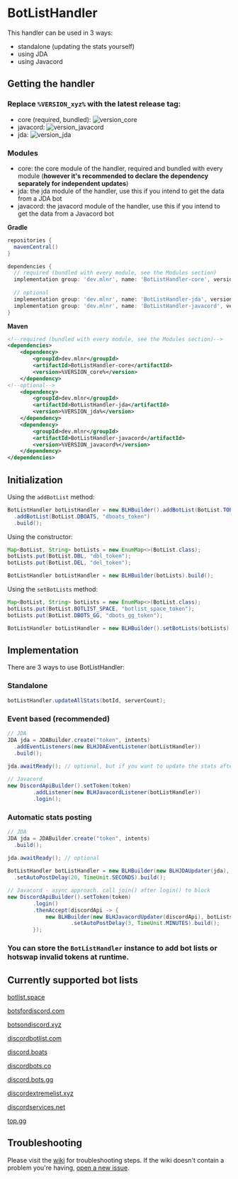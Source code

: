 [version_core]: https://img.shields.io/maven-metadata/v?color=informational&label=Core&metadataUrl=https%3A%2F%2Frepo1.maven.org%2Fmaven2%2Fdev%2Fmlnr%2FBotListHandler-core%2Fmaven-metadata.xml
[version_jda]: https://img.shields.io/maven-metadata/v?color=informational&label=JDA&metadataUrl=https%3A%2F%2Frepo1.maven.org%2Fmaven2%2Fdev%2Fmlnr%2FBotListHandler-jda%2Fmaven-metadata.xml
[version_javacord]: https://img.shields.io/maven-metadata/v?color=informational&label=Javacord&metadataUrl=https%3A%2F%2Frepo1.maven.org%2Fmaven2%2Fdev%2Fmlnr%2FBotListHandler-javacord%2Fmaven-metadata.xml

# BotListHandler

This handler can be used in 3 ways:
- standalone (updating the stats yourself)
- using JDA
- using Javacord

## Getting the handler

### Replace `%VERSION_xyz%` with the latest release tag:
- core (required, bundled):     ![version_core]
- javacord: ![version_javacord]
- jda: ![version_jda]

### Modules
- core: the core module of the handler, required and bundled with every module (**however it's recommended to declare the dependency separately for independent updates**)
- jda: the jda module of the handler, use this if you intend to get the data from a JDA bot
- javacord: the javacord module of the handler, use this if you intend to get the data from a Javacord bot

**Gradle**
```gradle
repositories {
  mavenCentral()
}

dependencies {
  // required (bundled with every module, see the Modules section)
  implementation group: 'dev.mlnr', name: 'BotListHandler-core', version: '%VERSION_core%'
  
  // optional
  implementation group: 'dev.mlnr', name: 'BotListHandler-jda', version: '%VERSION_jda%'
  implementation group: 'dev.mlnr', name: 'BotListHandler-javacord', version: '%VERSION_javacord%'
}
```

**Maven**
```xml
<!--required (bundled with every module, see the Modules section)-->
<dependencies>
    <dependency>
        <groupId>dev.mlnr</groupId>
        <artifactId>BotListHandler-core</artifactId>
        <version>%VERSION_core%</version>
    </dependency>
<!--optional-->
    <dependency>
        <groupId>dev.mlnr</groupId>
        <artifactId>BotListHandler-jda</artifactId>
        <version>%VERSION_jda%</version>
    </dependency>
    <dependency>
        <groupId>dev.mlnr</groupId>
        <artifactId>BotListHandler-javacord</artifactId>
        <version>%VERSION_javacord%</version>
    </dependency>
</dependencies>
```

## Initialization

Using the `addBotList` method:
```java
BotListHandler botListHandler = new BLHBuilder().addBotList(BotList.TOP_GG, "top_gg_token")
  .addBotList(BotList.DBOATS, "dboats_token")
  .build();
```
Using the constructor:
```java
Map<BotList, String> botLists = new EnumMap<>(BotList.class);
botLists.put(BotList.DBL, "dbl_token");
botLists.put(BotList.DEL, "del_token");

BotListHandler botListHandler = new BLHBuilder(botLists).build();
```
Using the `setBotLists` method:
```java
Map<BotList, String> botLists = new EnumMap<>(BotList.class);
botLists.put(BotList.BOTLIST_SPACE, "botlist_space_token");
botLists.put(BotList.DBOTS_GG, "dbots_gg_token");

BotListHandler botListHandler = new BLHBuilder().setBotLists(botLists).build();
```

## Implementation

There are 3 ways to use BotListHandler:

### Standalone
```java
botListHandler.updateAllStats(botId, serverCount);
```

### Event based (recommended)

```java
// JDA
JDA jda = JDABuilder.create("token", intents)
  .addEventListeners(new BLHJDAEventListener(botListHandler))
  .build();
  
jda.awaitReady(); // optional, but if you want to update the stats after a ReadyEvent, it's required

// Javacord
new DiscordApiBuilder().setToken(token)
        .addListener(new BLHJavacordListener(botListHandler))
        .login();
```

### Automatic stats posting
```java
// JDA
JDA jda = JDABuilder.create("token", intents)
  .build();
  
jda.awaitReady(); // optional

BotListHandler botListHandler = new BLHBuilder(new BLHJDAUpdater(jda), botLists)
  .setAutoPostDelay(20, TimeUnit.SECONDS).build();

// Javacord - async approach. call join() after login() to block
new DiscordApiBuilder().setToken(token)
        .login()
        .thenAccept(discordApi -> {
            new BLHBuilder(new BLHJavacordUpdater(discordApi), botLists)
                    .setAutoPostDelay(3, TimeUnit.MINUTES).build();
        });
```

### You can store the `BotListHandler` instance to add bot lists or hotswap invalid tokens at runtime.

## Currently supported bot lists

[botlist.space](https://botlist.space)

[botsfordiscord.com](https://botsfordiscord.com)

[botsondiscord.xyz](https://botsondiscord.xyz)

[discordbotlist.com](https://discordbotlist.com)

[discord.boats](https://discord.boats)

[discordbots.co](https://discordbots.co)

[discord.bots.gg](https://discord.bots.gg)

[discordextremelist.xyz](https://discordextremelist.xyz)

[discordservices.net](https://discordservices.net)

[top.gg](https://top.gg)

## Troubleshooting

Please visit the [wiki](https://github.com/caneleex/BotListHandler/wiki/Troubleshooting) for troubleshooting steps. If the wiki doesn't contain a problem you're having, [open a new issue](https://github.com/caneleex/BotListHandler/issues/new).
